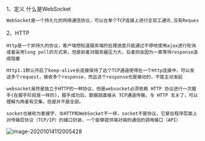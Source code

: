 1、定义 什么是WebSocket

```javascript
WebSocket是一个持久化的网络通信协议，可以在单个TCP连接上进行全双工通讯,没有Request（请求）和 response（响应）的概念，两者地位完全平等，连接一旦建立，客户端和服务端之间可以进行双向数据传输
```

2、HTTP

```
Http是一个非持久的协议，客户端想知道服务端的处理进度只能通过不停地使用ajax进行轮询或者采用long poll的方式来，但是前者对服务器压力大，后者则会因为一直等待response造成阻塞

Http1.1默认开启了keep-alive长连接保持了这个TCP通道使得在一个Http连接中，可以发送多个request，接收多个response，而且这个response也是被动的，不能主动发起

websocket虽然是独立于HTTP的一种协议，但是websocket必须依赖 HTTP 协议进行一次握手(在握手阶段是一样的)，握手成功后，数据就直接从 TCP通道传输，与 HTTP 无关了，可以理解为两者有交集，但是并不是全部。

socket也被称为套接字，与HTTP和WebSocket不一样，socket不是协议，它是在程序层面上对传输层协议（TCP/IP）的接口封装，一个能够提供端对端的通信的调用接口（API）

```

![image-20201014112005428](C:\Users\25771\AppData\Roaming\Typora\typora-user-images\image-20201014112005428.png)